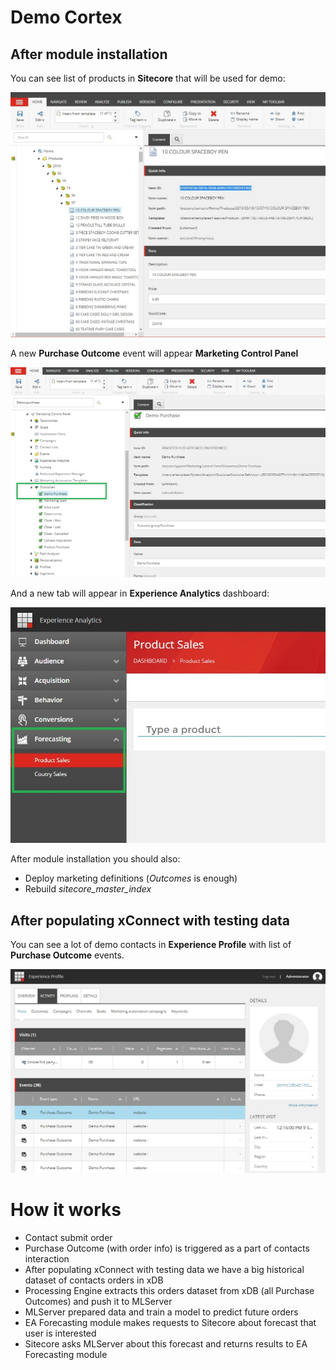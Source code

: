 # Demo Cortex 

## After module installation

You can see list of products in **Sitecore** that will be used for demo:

![Products](https://github.com/x3mxray/Cortex.Demo.Forecast/blob/master/documentation/images/products.jpg)

A new **Purchase Outcome** event will appear **Marketing Control Panel**

![Outcome](https://github.com/x3mxray/Cortex.Demo.Forecast/blob/master/documentation/images/outcome.jpg)

And a new tab will appear in **Experience Analytics** dashboard:

![Products Tab](https://github.com/x3mxray/Cortex.Demo.Forecast/blob/master/documentation/images/tab.jpg)


After module installation you should also:

* Deploy marketing definitions (*Outcomes* is enough)
* Rebuild *sitecore_master_index*

## After populating xConnect with testing data

You can see a lot of demo contacts in **Experience Profile** with list of **Purchase Outcome** events.

![Contacts](https://github.com/x3mxray/Cortex.Demo.Forecast/blob/master/documentation/images/events.jpg)

# How it works

* Contact submit order
* Purchase Outcome (with order info) is triggered as a part of contacts interaction
* After populating xConnect with testing data we have a big historical dataset of contacts orders in xDB
* Processing Engine extracts this orders dataset from xDB (all Purchase Outcomes) and push it to MLServer
* MLServer prepared data and train a model to predict future orders
* EA Forecasting module makes requests to Sitecore about forecast that user is interested
* Sitecore asks MLServer about this forecast and returns results to EA Forecasting module